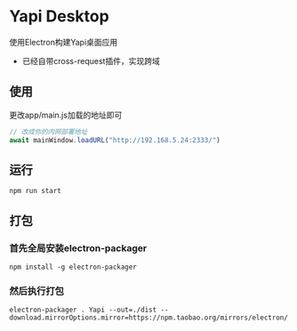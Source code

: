 # Yapi Desktop

使用Electron构建Yapi桌面应用

- 已经自带cross-request插件，实现跨域

## 使用

更改app/main.js加载的地址即可

```javascript
// 改成你的内网部署地址
await mainWindow.loadURL("http://192.168.5.24:2333/")
```

## 运行

```shell script
npm run start
```

## 打包

### 首先全局安装electron-packager

```shell script
npm install -g electron-packager
```

### 然后执行打包

```shell script
electron-packager . Yapi --out=./dist --download.mirrorOptions.mirror=https://npm.taobao.org/mirrors/electron/
```

